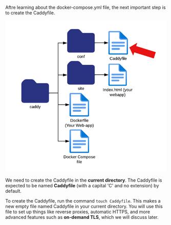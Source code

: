 Aftre learning about the docker-compose.yml file, the next important step is to create the Caddyfile.

![step2-3](./assets/step2-3.png)

We need to create the Caddyfile in the **current directory**. The Caddyfile is expected to be named **Caddyfile** (with a capital 'C' and no extension) by default. 

To create the Caddyfile, run the command `touch Caddyfile`. This makes a new empty file named Caddyfile in your current directory. You will use this file to set up things like reverse proxies, automatic HTTPS, and more advanced features such as **on-demand TLS**, which we will discuss later.